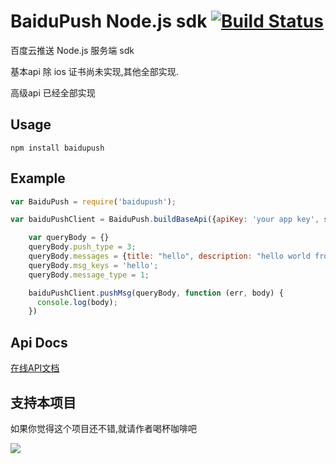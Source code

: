 BaiduPush Node.js sdk  [![Build Status](https://travis-ci.org/youxiachai/BaiduPush-Node.js-sdk.png?branch=master)](https://travis-ci.org/youxiachai/BaiduPush-Node.js-sdk)
======================
百度云推送 Node.js 服务端 sdk

基本api 除 ios 证书尚未实现,其他全部实现.

高级api 已经全部实现
## Usage

```
npm install baidupush
```

## Example

``` js
var BaiduPush = require('baidupush');

var baiduPushClient = BaiduPush.buildBaseApi({apiKey: 'your app key', secretKey: 'your secret key'});

    var queryBody = {}
    queryBody.push_type = 3;
    queryBody.messages = {title: "hello", description: "hello world from push msg"};
    queryBody.msg_keys = 'hello';
    queryBody.message_type = 1;

    baiduPushClient.pushMsg(queryBody, function (err, body) {
      console.log(body);
    })
```

## Api Docs

[在线API文档](http://blog.gfdsa.net/BaiduPush-Node.js-sdk/api.html)

## 支持本项目
如果你觉得这个项目还不错,就请作者喝杯咖啡吧

[![](http://blog.gfdsa.net/img/pay_encourage.png)](http://me.alipay.com/youxilua)
